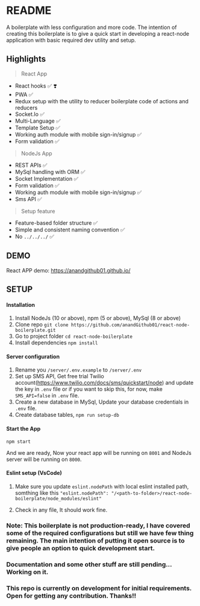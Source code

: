 # README #


A boilerplate with less configuration and more code. The intention of creating this boilerplate is to give a quick start in developing a react-node application with basic required dev utility and setup. 

## Highlights


> React App 

- React hooks :white_check_mark: :heavy_heart_exclamation:
- PWA :white_check_mark: 
- Redux setup with the utility to reducer boilerplate code of actions and reducers
- Socket.Io :white_check_mark:
- Multi-Language :white_check_mark:
- Template Setup :white_check_mark:
- Working auth module with mobile sign-in/signup :white_check_mark:
- Form validation :white_check_mark:

> NodeJs App

- REST APIs :white_check_mark:
- MySql handling with ORM :white_check_mark:
- Socket Implementation :white_check_mark:
- Form validation :white_check_mark:
- Working auth module with mobile sign-in/signup :white_check_mark:
- Sms API :white_check_mark:


> Setup feature

- Feature-based folder structure :white_check_mark:
- Simple and consistent naming convention :white_check_mark:
- No `../../../` :white_check_mark: 


## DEMO 

React APP demo: https://anandgithub01.github.io/


## SETUP 

#### Installation 
1) Install NodeJs (10 or above), npm (5 or above), MySql (8 or above)
2) Clone repo `git clone https://github.com/anandGithub01/react-node-boilerplate.git`
3) Go to project folder `cd react-node-boilerplate`
4) Install dependencies `npm install`


#### Server configuration 
1) Rename you `/server/.env.example` to `/server/.env`
2) Set up SMS API, Get free trial Twilio account(https://www.twilio.com/docs/sms/quickstart/node) and update the key in `.env` file or if you want to skip this, for now, make `SMS_API=false` in `.env` file.
3) Create a new database in MySql, Update your database credentials in `.env` file.
4) Create database tables, `npm run setup-db`

#### Start the App

`npm start`
  
And we are ready, Now your react app will be running on `8001` and NodeJs server will be running on `8000`.

#### Eslint setup (VsCode)
1) Make sure you update `eslint.nodePath` with local eslint installed path, somthing like this  `"eslint.nodePath": "/<path-to-folder>/react-node-boilerplate/node_modules/eslint"`

2) Check in any file, It should work fine. 






### Note: This boilerplate is not production-ready, I have covered some of the required configurations but still we have few thing remaining. The main intention of putting it open source is to give people an option to quick development start. 

### Documentation and some other stuff are still pending... Working on it.

### This repo is currently on development for initial requirements. Open for getting any contribution. Thanks!!

